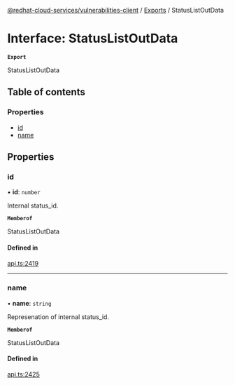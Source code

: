 [@redhat-cloud-services/vulnerabilities-client](../README.md) / [Exports](../modules.md) / StatusListOutData

# Interface: StatusListOutData

**`Export`**

StatusListOutData

## Table of contents

### Properties

- [id](StatusListOutData.md#id)
- [name](StatusListOutData.md#name)

## Properties

### id

• **id**: `number`

Internal status_id.

**`Memberof`**

StatusListOutData

#### Defined in

[api.ts:2419](https://github.com/RedHatInsights/javascript-clients/blob/main/packages/vulnerabilities/git-api/api.ts#L2419)

___

### name

• **name**: `string`

Represenation of internal status_id.

**`Memberof`**

StatusListOutData

#### Defined in

[api.ts:2425](https://github.com/RedHatInsights/javascript-clients/blob/main/packages/vulnerabilities/git-api/api.ts#L2425)
